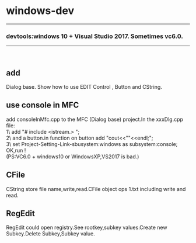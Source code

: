 #  windows-dev

----
### devtools:windows 10 + Visual Studio 2017. Sometimes vc6.0. 

---

 
## add 
Dialog base. Show how to use EDIT Control , Button and CString.
 
## use console in MFC 
add consoleInMfc.cpp to the MFC (Dialog base) project.In the xxxDlg.cpp file:    
1\ add "# include <istream.> ";   
2\ and a button.in function on button add "cout<<""<<endl;";   
3\ set Project-Setting-Link-sbusystem:windows as subsystem:console;   
OK,run !   
(PS:VC6.0 + windows10 or WindowsXP,VS2017 is bad.)

## CFile
CString store file name,write,read.CFile object ops 1.txt including write and read.

## RegEdit
RegEdit could open registry.See rootkey,subkey values.Create new Subkey.Delete Subkey,Subkey value.  

